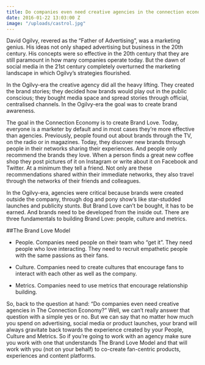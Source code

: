 ```yaml
---
title: Do companies even need creative agencies in the connection economy?
date: 2016-01-22 13:03:00 Z
image: "/uploads/castrol.jpg"
---
```


David Ogilvy, revered as the “Father of Advertising”, was a marketing genius. His ideas not only shaped advertising but business in the 20th century. His concepts were so effective in the 20th century that they are still paramount in how many companies operate today. But the dawn of social media in the 21st century completely overturned the marketing landscape in which Ogilvy’s strategies flourished. 

In the Ogilvy-era the creative agency did all the heavy lifting. They created the brand stories; they decided how brands would play out in the public conscious; they bought media space and spread stories through official, centralised channels. In the Ogilvy-era the goal was to create brand awareness.

The goal in the Connection Economy is to create Brand Love. Today, everyone is a marketer by default and in most cases they’re more effective than agencies. Previously, people found out about brands through the TV, on the radio or in magazines. Today, they discover new brands through people in their networks sharing their experiences. And people only recommend the brands they love. When a person finds a great new coffee shop they post pictures of it on Instagram or write about it on Facebook and Twitter. At a minimum they tell a friend. Not only are these recommendations shared within their immediate networks, they also travel through the networks of their friends and colleagues. 

In the Ogilvy-era, agencies were critical because brands were created outside the company, through dog and pony show’s like star-studded launches and publicity stunts. But Brand Love can’t be bought, it has to be earned. And brands need to be developed from the inside out. 
There are three fundamentals to building Brand Love: people, culture and metrics. 

##The Brand Love Model

* People. Companies need people on their team who “get it”. They need people who love interacting. They need to recruit empathetic people with the same passions as their fans.

* Culture. Companies need to create cultures that encourage fans to interact with each other as well as the company. 

* Metrics. Companies need to use metrics that encourage relationship building. 

So, back to the question at hand: “Do companies even need creative agencies in The Connection Economy?” Well, we can’t really answer that question with a simple yes or no. But we can say that no matter how much you spend on advertising, social media or product launches, your brand will always gravitate back towards the experience created by your People, Culture and Metrics. So if you’re going to work with an agency make sure you work with one that understands The Brand Love Model and that will work with you (not on your behalf) to co-create fan-centric products, experiences and content platforms.